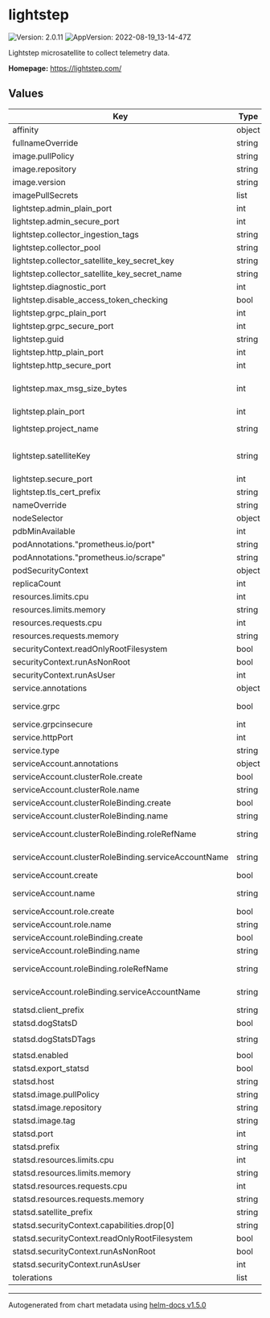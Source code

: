 # lightstep

![Version: 2.0.11](https://img.shields.io/badge/Version-2.0.11-informational?style=flat-square) ![AppVersion: 2022-08-19_13-14-47Z](https://img.shields.io/badge/AppVersion-2022--08--19_13--14--47Z-informational?style=flat-square)

Lightstep microsatellite to collect telemetry data.

**Homepage:** <https://lightstep.com/>

## Values

| Key | Type | Default | Description |
|-----|------|---------|-------------|
| affinity | object | `{}` |  |
| fullnameOverride | string | `""` |  |
| image.pullPolicy | string | `"IfNotPresent"` |  |
| image.repository | string | `"lightstep/microsatellite"` |  |
| image.version | string | `"2022-08-19_13-14-47Z"` |  |
| imagePullSecrets | list | `[]` |  |
| lightstep.admin_plain_port | int | `8180` |  |
| lightstep.admin_secure_port | int | `9090` |  |
| lightstep.collector_ingestion_tags | string | `nil` |  |
| lightstep.collector_pool | string | `"my-satellite-pool"` |  |
| lightstep.collector_satellite_key_secret_key | string | `""` |  |
| lightstep.collector_satellite_key_secret_name | string | `""` |  |
| lightstep.diagnostic_port | int | `8000` |  |
| lightstep.disable_access_token_checking | bool | `false` |  |
| lightstep.grpc_plain_port | int | `8184` |  |
| lightstep.grpc_secure_port | int | `9292` |  |
| lightstep.guid | string | `nil` | defaults to pod's name using the Downward API |
| lightstep.http_plain_port | int | `8181` |  |
| lightstep.http_secure_port | int | `9191` |  |
| lightstep.max_msg_size_bytes | int | `0` | Configure max gRPC receive message size in bytes. https://pkg.go.dev/google.golang.org/grpc#MaxRecvMsgSize Defaults to the library default of 4MiB if falsy. |
| lightstep.plain_port | int | `8383` |  |
| lightstep.project_name | string | `""` | REQUIRED if `lightstep.disable_access_token_checking` is `true` |
| lightstep.satelliteKey | string | `""` | REQUIRED: your Satellite Key - if not set, `lightstep.collector_satellite_key_secret_name` and `lightstep.collector_satellite_key_secret_key` must be set |
| lightstep.secure_port | int | `9393` |  |
| lightstep.tls_cert_prefix | string | `nil` |  |
| nameOverride | string | `""` |  |
| nodeSelector | object | `{}` |  |
| pdbMinAvailable | int | `0` |  |
| podAnnotations."prometheus.io/port" | string | `"9102"` |  |
| podAnnotations."prometheus.io/scrape" | string | `"true"` |  |
| podSecurityContext | object | `{}` |  |
| replicaCount | int | `1` |  |
| resources.limits.cpu | int | `2` |  |
| resources.limits.memory | string | `"2Gi"` |  |
| resources.requests.cpu | int | `2` |  |
| resources.requests.memory | string | `"2Gi"` |  |
| securityContext.readOnlyRootFilesystem | bool | `true` |  |
| securityContext.runAsNonRoot | bool | `true` |  |
| securityContext.runAsUser | int | `1000` |  |
| service.annotations | object | `{}` |  |
| service.grpc | bool | `false` | set to true if you're using GRPC in order to deploy as a headless service for better load balancing |
| service.grpcinsecure | int | `8184` |  |
| service.httpPort | int | `8181` |  |
| service.type | string | `"ClusterIP"` |  |
| serviceAccount.annotations | object | `{}` |  |
| serviceAccount.clusterRole.create | bool | `true` |  |
| serviceAccount.clusterRole.name | string | `"lightstep-node-reader"` |  |
| serviceAccount.clusterRoleBinding.create | bool | `true` |  |
| serviceAccount.clusterRoleBinding.name | string | `"lightstep-read-nodes"` |  |
| serviceAccount.clusterRoleBinding.roleRefName | string | `nil` | if not set and create is true, the `serviceAccount.clusterRole.name` is used |
| serviceAccount.clusterRoleBinding.serviceAccountName | string | `nil` | if not set and and create is true, the generated serviceAccount name is used |
| serviceAccount.create | bool | `true` |  |
| serviceAccount.name | string | `nil` | the name of the service account to use; if not set and create is true, a name is generated using the fullname template |
| serviceAccount.role.create | bool | `true` |  |
| serviceAccount.role.name | string | `"lightstep-pod-reader"` |  |
| serviceAccount.roleBinding.create | bool | `true` |  |
| serviceAccount.roleBinding.name | string | `"lightstep-read-pods"` |  |
| serviceAccount.roleBinding.roleRefName | string | `nil` | if not set and create is true, the `serviceAccount.role.name` is used |
| serviceAccount.roleBinding.serviceAccountName | string | `nil` | if not set and and create is true, the generated serviceAccount name is used |
| statsd.client_prefix | string | `"client_via_canary"` |  |
| statsd.dogStatsD | bool | `false` |  |
| statsd.dogStatsDTags | string | `"pool:us-west-1,canary:true"` |  |
| statsd.enabled | bool | `false` |  |
| statsd.export_statsd | bool | `true` |  |
| statsd.host | string | `"localhost"` |  |
| statsd.image.pullPolicy | string | `"IfNotPresent"` |  |
| statsd.image.repository | string | `"prom/statsd-exporter"` |  |
| statsd.image.tag | string | `"v0.20.0"` |  |
| statsd.port | int | `9125` |  |
| statsd.prefix | string | `"lightstep.prod.us-west-1"` |  |
| statsd.resources.limits.cpu | int | `1` |  |
| statsd.resources.limits.memory | string | `"20M"` |  |
| statsd.resources.requests.cpu | int | `1` |  |
| statsd.resources.requests.memory | string | `"15M"` |  |
| statsd.satellite_prefix | string | `"satellite-canary"` |  |
| statsd.securityContext.capabilities.drop[0] | string | `"ALL"` |  |
| statsd.securityContext.readOnlyRootFilesystem | bool | `true` |  |
| statsd.securityContext.runAsNonRoot | bool | `true` |  |
| statsd.securityContext.runAsUser | int | `1000` |  |
| tolerations | list | `[]` |  |

----------------------------------------------
Autogenerated from chart metadata using [helm-docs v1.5.0](https://github.com/norwoodj/helm-docs/releases/v1.5.0)

